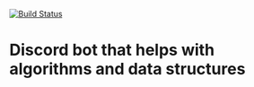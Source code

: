 [![Build Status](https://travis-ci.com/maresyp/studia_bot.svg?branch=master)](https://travis-ci.com/maresyp/studia_bot)
# Discord bot that helps with algorithms and data structures
